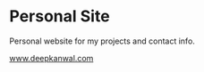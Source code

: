 Personal Site
====================

Personal website for my projects and contact info. 

www.deepkanwal.com
